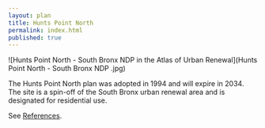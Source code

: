 ```yaml
---
layout: plan
title: Hunts Point North
permalink: index.html
published: true
---
```


![Hunts Point North - South Bronx NDP in the Atlas of Urban Renewal](Hunts Point North - South Bronx NDP .jpg)

The Hunts Point North plan was adopted in 1994 and will expire in 2034. The site is a spin-off of the South Bronx urban renewal area and is designated for residential use.

See [References](http://www.urbanreviewer.org/#page=references.html). 